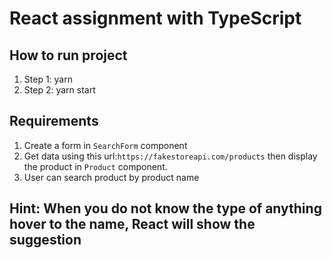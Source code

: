 # React assignment with TypeScript

## How to run project

1. Step 1: yarn
2. Step 2: yarn start

## Requirements

1. Create a form in `SearchForm` component
2. Get data using this url:`https://fakestoreapi.com/products` then display the product in `Product` component.
3. User can search product by product name

## Hint: When you do not know the type of anything hover to the name, React will show the suggestion

